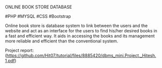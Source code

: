 ONLINE BOOK STORE DATABASE

#PHP #MYSQL #CSS #Bootstrap

Online book store is database system to link between the users and the website and act as an interface for the users to find his/her desired books in a fast and efficient way. It aids in accessing the books and its management more reliable and efficient than the conventional system.

Project report:
(https://github.com/Hit07/tutorial/files/8885420/dbms_mini.Project._Hitesh.1.pdf)

